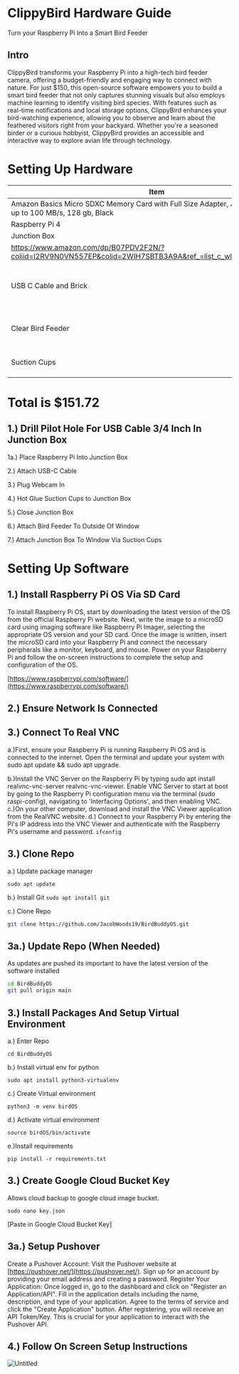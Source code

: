 # ClippyBird Hardware Guide

Turn your Raspberry Pi Into a Smart Bird Feeder

## Intro

ClippyBird transforms your Raspberry Pi into a high-tech bird feeder camera, offering a budget-friendly and engaging way to connect with nature. For just $150, this open-source software empowers you to build a smart bird feeder that not only captures stunning visuals but also employs machine learning to identify visiting bird species. With features such as real-time notifications and local storage options, ClippyBird enhances your bird-watching experience, allowing you to observe and learn about the feathered visitors right from your backyard. Whether you're a seasoned birder or a curious hobbyist, ClippyBird provides an accessible and interactive way to explore avian life through technology.

# Setting Up Hardware

| Item  | Link | Price |
| --- | --- | --- |
| Amazon Basics Micro SDXC Memory Card with Full Size Adapter, A2, U3, Read Speed up to 100 MB/s, 128 gb, Black | https://www.amazon.com/dp/B08TJRVWV1/?coliid=I18VJ68D9SY9N4&colid=2WIH7SBTB3A9A&psc=1&ref_=list_c_wl_lv_ov_lig_dp_it | $13.00 |
| Raspberry Pi 4 | https://www.amazon.com/dp/B07TC2BK1X/?coliid=I2N15931PMAJZP&colid=2WIH7SBTB3A9A&psc=1&ref_=list_c_wl_lv_ov_lig_dp_it | $61.75 |
| Junction Box
 | https://www.amazon.com/dp/B07PDV2F2N/?coliid=I2RV9N0VN557EP&colid=2WIH7SBTB3A9A&ref_=list_c_wl_lv_ov_lig_dp_it&th=1 | $37.59 |
| USB C Cable and Brick | https://www.amazon.com/sspa/click?ie=UTF8&spc=MTo4ODYwMzE1NTQ5OTc5MTIwOjE3MTQ1MDU3Mzg6c3BfYXRmOjMwMDExMDk5NDUyMTYwMjo6MDo6&url=%2FCharger-Charging-Apple-Certified-Generation%2Fdp%2FB0BTP5PJPG%2Fref%3Dsr_1_1_sspa%3Fcrid%3D1WMN7XSL5GFL8%26dib%3DeyJ2IjoiMSJ9.sqgXAOp0cOFJzmrAaaze-MwJCpSykn9kf6c8HKhEwi5TcWOukFrDUiECujY0l5zUHYAKFRpCWuSktJAzayQp9_59LnSTQQFd8mJHR1ZafvFFrDNxzDnb6xNb9-2fkYDA4e5pZbzlWXS87uhoUw7t58KYjHPaBo5wKmJvaaeVGtk8Lv22x3epTLvloyyBU5ESwM0wBtcFe3qIgoICt7_36PQMDUmgARLz8qrie_vQVSL3lCzv2K6MsjPqMoWtuR56Fbg1BQ8Waj-Cj6hYv02Z9D1AIdzdG6IZ-8vY2zwrl34.zRnWZxlgbW8Iig2RGbc27YkoHYxSevBvFVuHBpQTh4E%26dib_tag%3Dse%26keywords%3D10ft%2Busb%2Bc%2Bto%2Busb%2Bc%2Bwith%2Bblock%26qid%3D1714505738%26s%3Dindustrial%26sprefix%3D10ft%2Busb%2Bc%252Cindustrial%252C111%26sr%3D1-1-spons%26sp_csd%3Dd2lkZ2V0TmFtZT1zcF9hdGY%26psc%3D1 | $16.99 |
| Clear Bird Feeder | https://www.amazon.com/Transparent-Suction-Drainage-Detachable-DY-SKTY/dp/B09ZL4WL7P/ref=sr_1_2_sspa?dib=eyJ2IjoiMSJ9.2dfO9qdr_Yufj9mTldpAd3wtQws0Ki2EOkdupWbt1r4lXJfvgukeZB_sIOeq6CSClKu_ArToOJel4aWN4gTsF5spOpRuC1ROnDodmgOr09buz50naM0K0mtK8R72T2iybgOWSbX2wfYAAd9FwtEnDBx_mGmAxnJpsC2-wX38gDaIQ7JvQBf7U3uDRgVDuw5y2BnY5niCKUe2MlHyHxqj6X_LRWdw4t7RXxpK2WutwVAgYZGSx-cEf67NKaAExCugXCfjhJzy7TmBOzZkF-izIfhT60Vh1wtMKVgarcegSgM.RagqG6wY4PYZANC2XBTaH45m_DW8FQd-fhSeTV8T9h4&dib_tag=se&keywords=clear+bird+feeder&qid=1714506065&sr=8-2-spons&sp_csd=d2lkZ2V0TmFtZT1zcF9hdGY&psc=1 | 16.89 |
| Suction Cups | https://www.amazon.com/Sponge-Holder-Suction-Replacement-Kitchen/dp/B0BXJF5H48/ref=sr_1_5?crid=24XL2ZALCOLIU&dib=eyJ2IjoiMSJ9.eeBTT5EZc94frWPgBoBdtU1f_aZv-yPEREfvuwRD31tktgBqdWaCUCSIYXNNCSVPNLbpEZds4LgbAVZvVJAmKvWMDya0dMtl4gCJTrJL1KL02v0CYwXHhc1CvFR_umkmVqma9FQ2vIo5vKJbH_96luH11vVT2wzdUiF3hnTkMnIva11jqiTQazLu08YxqEK5jh8ogV41dNx2W8B-q861NEs6cnT1MNthVZgkaSLhFelmgioKUX3UN5U7pbX6mywhTd8cE3lq23Wq1C5TOCq61jpzoysPUyXVd297bgfRPsk.QGTIdQYTj858UVm7zrurOoOP70QpjHIyQrlPTFVrCbA&dib_tag=se&keywords=suction+cups&qid=1714506144&sprefix=suction+cups%2Caps%2C126&sr=8-5 | 5.50 |

# Total is $151.72

## 1.) Drill Pilot Hole For USB Cable 3/4 Inch In Junction Box

1a.) Place Raspberry Pi Into Junction Box

2.) Attach USB-C Cable

3.) Plug Webcam In 

4.) Hot Glue Suction Cups to Junction Box

5.) Close Junction Box 

6.) Attach Bird Feeder To Outside Of Window

7.) Attach Junction Box To Window Via Suction Cups

# Setting Up Software

## 1.) Install Raspberry Pi OS Via SD Card

To install Raspberry Pi OS, start by downloading the latest version of the OS from the official Raspberry Pi website. Next, write the image to a microSD card using imaging software like Raspberry Pi Imager, selecting the appropriate OS version and your SD card. Once the image is written, insert the microSD card into your Raspberry Pi and connect the necessary peripherals like a monitor, keyboard, and mouse. Power on your Raspberry Pi and follow the on-screen instructions to complete the setup and configuration of the OS.

[https://www.raspberrypi.com/software/](https://www.raspberrypi.com/software/) 

## 2.) Ensure Network Is Connected

## 3.) Connect To Real VNC

a.)First, ensure your Raspberry Pi is running Raspberry Pi OS and is connected to the internet. Open the terminal and update your system with sudo apt update && sudo apt upgrade.

b.)Install the VNC Server on the Raspberry Pi by typing sudo apt install realvnc-vnc-server realvnc-vnc-viewer.
Enable VNC Server to start at boot by going to the Raspberry Pi configuration menu via the terminal (sudo raspi-config), navigating to 'Interfacing Options', and then enabling VNC.
c.)On your other computer, download and install the VNC Viewer application from the RealVNC website.
d.) Connect to your Raspberry Pi by entering the Pi's IP address into the VNC Viewer and authenticate with the Raspberry Pi's username and password. `ifconfig`

## 3.) Clone Repo

a.) Update package manager

`sudo apt update`

b.) Install Git
`sudo apt install git`

c.) Clone Repo

```bash
git clone https://github.com/JacobWoods19/BirdBuddyOS.git
```

## 3a.) Update Repo (When Needed)

As updates are pushed its important to have the latest version of the software installed

```bash
cd BirdBuddyOS
git pull origin main
```

## 3.) Install Packages And Setup Virtual Environment

a.) Enter Repo

`cd BirdBuddyOS`

b.) Install virtual env for python

`sudo apt install python3-virtualenv`

c.) Create Virtual environment

`python3 -m venv birdOS`

d.) Activate virtual environment

`source birdOS/bin/activate`

e.)Install requirements

`pip install -r requirements.txt`

## 3.) Create Google Cloud Bucket Key

Allows cloud backup to google cloud image bucket.

`sudo nano key.json`

[Paste in Google Cloud Bucket Key]

## 3a.) Setup Pushover

Create a Pushover Account:
Visit the Pushover website at [https://pushover.net/](https://pushover.net/).
Sign up for an account by providing your email address and creating a password.
Register Your Application:
Once logged in, go to the dashboard and click on "Register an Application/API".
Fill in the application details including the name, description, and type of your application.
Agree to the terms of service and click the "Create Application" button.
After registering, you will receive an API Token/Key. This is crucial for your application to interact with the Pushover API.

## 4.) Follow On Screen Setup Instructions

![Untitled](ClippyBird%20Hardware%20Guide%20c3a98dc4b2554427aeb14f15eeefcf69/Untitled.png)